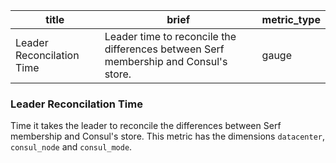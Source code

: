 title | brief | metric_type
------|-------|------------
Leader Reconcilation Time | Leader time to reconcile the differences between Serf membership and Consul's store. | gauge

### Leader Reconcilation Time
Time it takes the leader to reconcile the differences between Serf membership and Consul's store. This metric has the dimensions `datacenter`, `consul_node` and `consul_mode`.